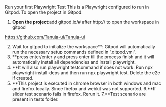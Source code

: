 Run your first Playwright Test
This is a Playwright configured to run in Gitpod.
To open the project in Gitpod:

1. **Open the project**:add gitpod.io/# after http:// to open the workspace in gitpod

https://github.com/Tanuja-ui/Tanuja-ui

2. Wait for gitpod to initialize the workspace**: Gitpod will automatically run the necessary setup commands defined in '.gitpod.yml'.
3. **press enter/enter y and press enter till the process finish and it will automatically install all dependencies and install playwright.
4. **It will also run playwright testcommand if does not work. Run npx playwright install-deps and then run npx playwright test. Delete the e2e if created.
5. **This project is executed in chrome browser in both windows and mac and firefox locally. Since firefox and webkit was not supported.
6.**If slider test scenario fails in firefox. Rerun it.
7.**Test scenario are present in tests folder.
